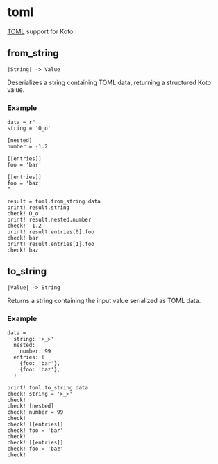 # toml

[TOML](https://toml.io) support for Koto.

## from_string

```kototype
|String| -> Value
```

Deserializes a string containing TOML data, returning a structured Koto value.

### Example

```koto
data = r"
string = 'O_o'

[nested]
number = -1.2

[[entries]]
foo = 'bar'

[[entries]]
foo = 'baz'
"

result = toml.from_string data
print! result.string
check! O_o
print! result.nested.number
check! -1.2
print! result.entries[0].foo
check! bar
print! result.entries[1].foo
check! baz
```

## to_string

```kototype
|Value| -> String
```

Returns a string containing the input value serialized as TOML data.

### Example

```koto
data = 
  string: '>_>'
  nested:
    number: 99
  entries: (
    {foo: 'bar'},
    {foo: 'baz'},
  )

print! toml.to_string data
check! string = '>_>'
check! 
check! [nested]
check! number = 99
check! 
check! [[entries]]
check! foo = 'bar'
check! 
check! [[entries]]
check! foo = 'baz'
check! 
```

